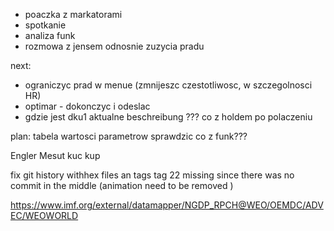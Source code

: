 - poaczka z markatorami
- spotkanie
- analiza funk
- rozmowa z jensem odnosnie zuzycia pradu

next:
- ograniczyc prad w menue (zmnijeszc czestotliwosc, w szczegolnosci HR)
- optimar - dokonczyc i odeslac
- gdzie jest dku1 aktualne beschreibung
??? co z holdem po polaczeniu

plan:
tabela wartosci parametrow
sprawdzic co z funk???


Engler
Mesut
kuc
kup



fix git history withhex files an tags
tag 22 missing since there was no commit in the middle (animation need to be removed )


https://www.imf.org/external/datamapper/NGDP_RPCH@WEO/OEMDC/ADVEC/WEOWORLD
